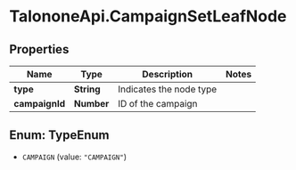 # TalononeApi.CampaignSetLeafNode

## Properties
Name | Type | Description | Notes
------------ | ------------- | ------------- | -------------
**type** | **String** | Indicates the node type | 
**campaignId** | **Number** | ID of the campaign | 


<a name="TypeEnum"></a>
## Enum: TypeEnum


* `CAMPAIGN` (value: `"CAMPAIGN"`)




